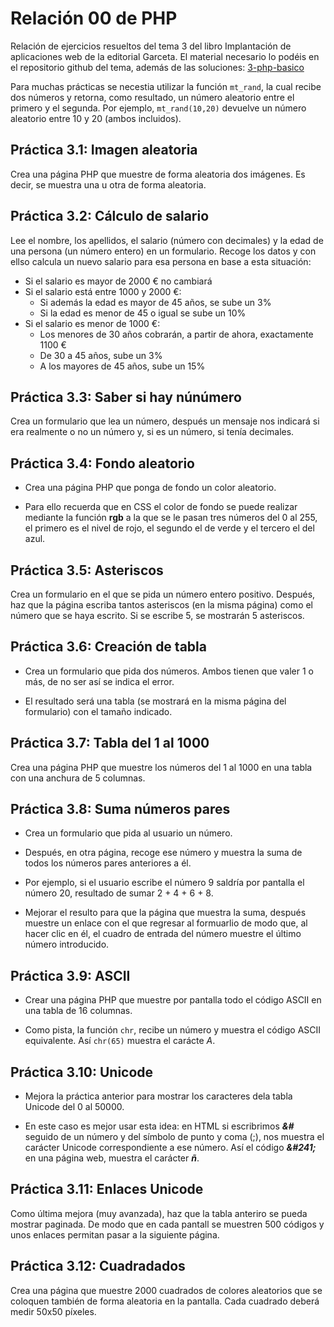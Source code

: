 # Relación 00 de PHP

Relación de ejercicios resueltos del tema 3 del libro Implantación de aplicaciones web de la editorial Garceta. El material necesario lo podéis en el repositorio github del tema, además de las soluciones: [3-php-basico](https://github.com/jorgesancheznet/libro-iaw/tree/master/3-php-basico)

Para muchas prácticas se necestia utilizar la función ```mt_rand```, la cual recibe dos números y retorna, como resultado, un número aleatorio entre el primero y el segunda. Por ejemplo, ```mt_rand(10,20)``` devuelve un número aleatorio entre 10 y 20 (ambos incluidos).

## **Práctica 3.1:** Imagen aleatoria

Crea una página PHP que muestre de forma aleatoria dos imágenes. Es decir, se muestra  una u otra de forma aleatoria.

## **Práctica 3.2:** Cálculo de salario

Lee el nombre, los apellidos, el salario (número con decimales) y la edad de una persona (un número entero) en un formulario.
Recoge los datos y con ellso calcula un nuevo salario para esa persona en base a esta situación:
  - Si el salario es mayor de 2000 € no cambiará
  - Si el salario está entre 1000 y 2000 €:
    - Si además la edad es mayor de 45 años, se sube un 3%
    - Si la edad es menor de 45 o igual se sube un 10%
  - Si el salario es menor de 1000 €:
    - Los menores de 30 años cobrarán, a partir de ahora, exactamente 1100 €
    - De 30 a 45 años, sube un 3%
    - A los mayores de 45 años, sube un 15%

## **Práctica 3.3:** Saber si hay núnúmero

Crea un formulario que lea un número, después un mensaje nos indicará si era realmente o no un número y, si es un número, si tenía decimales.

## **Práctica 3.4:** Fondo aleatorio

- Crea una página PHP que ponga de fondo un color aleatorio.

- Para ello recuerda que en CSS el color de fondo se puede realizar mediante la función **rgb** a la que se le pasan tres números del 0 al 255, el primero es el nivel de rojo, el segundo el de verde y el tercero el del azul.

## **Práctica 3.5:** Asteriscos

Crea un formulario en el que se pida un número entero positivo. Después, haz que la página escriba tantos asteriscos (en la misma página) como el número que se haya escrito. Si se escribe 5, se mostrarán 5 asteriscos.

## **Práctica 3.6:** Creación de tabla

- Crea un formulario que pida dos números. Ambos tienen que valer 1 o más, de no ser así se indica el error.

- El resultado será una tabla (se mostrará en la misma página del formulario) con el tamaño indicado.

## **Práctica 3.7:** Tabla del 1 al 1000

Crea una página PHP que muestre los números del 1 al 1000 en una tabla con una anchura de 5 columnas.

## **Práctica 3.8:** Suma números pares

- Crea un formulario que pida al usuario un número.

- Después, en otra página, recoge ese número y muestra la suma de todos los números pares anteriores a él.

- Por ejemplo, si el usuario escribe el número 9 saldría por pantalla el número 20, resultado de sumar 2 + 4 + 6 + 8.

- Mejorar el resulto para que la página que muestra la suma, después muestre un enlace con el que regresar al formuarlio de modo que, al hacer clic en él, el cuadro de entrada del número muestre el último número introducido.

## **Práctica 3.9:** ASCII

- Crear una página PHP que muestre por pantalla todo el código ASCII en una tabla de 16 columnas.

- Como pista, la función ```chr```, recibe un número y muestra el código ASCII equivalente. Así ```chr(65)``` muestra el carácte *A*.

## **Práctica 3.10:** Unicode

- Mejora la práctica anterior para mostrar los caracteres dela tabla Unicode del 0 al 50000.

- En este caso es mejor usar esta idea: en HTML si escribrimos ***&#*** seguido de un número y del símbolo de punto y coma (;), nos muestra el carácter Unicode correspondiente a ese número. Así el código ***&\#241;*** en una página web, muestra el carácter ***ñ***.

## **Práctica 3.11:** Enlaces Unicode

Como última mejora (muy avanzada), haz que la tabla anteriro se pueda mostrar paginada. De modo que en cada pantall se muestren 500 códigos y unos enlaces permitan pasar a la siguiente página.

## **Práctica 3.12:** Cuadradados

Crea una página que muestre 2000 cuadrados de colores aleatorios que se coloquen también de forma aleatoria en la pantalla. Cada cuadrado deberá medir 50x50 píxeles.
